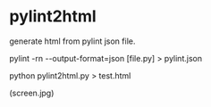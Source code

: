 # pylint2html
generate html from pylint json file.

pylint -rn --output-format=json [file.py] > pylint.json

python pylint2html.py  > test.html

(screen.jpg)
